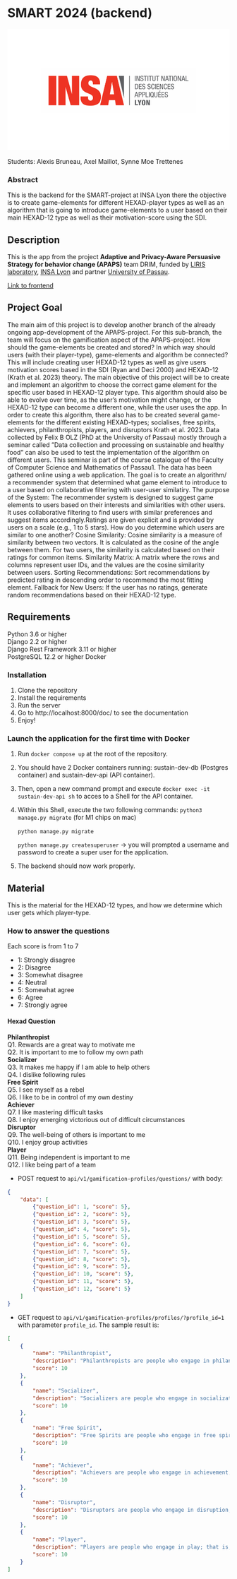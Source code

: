 # SMART 2024 (backend)

![Insalogo](Images/logo-insa_0.png)

Students: Alexis Bruneau, Axel Maillot, Synne Moe Trettenes

### Abstract
This is the backend for the SMART-project at INSA Lyon there the objective is to create game-elements for different HEXAD-player types as well as an algorithm that is going to introduce game-elements to a user based on their main HEXAD-12 type as well as their motivation-score using the SDI.

## Description 
This is the app from the project __Adaptive and Privacy-Aware Persuasive Strategy for behavior change (APAPS)__ team DRIM, funded by [LIRIS laboratory](https://liris.cnrs.fr/), [INSA Lyon](https://www.insa-lyon.fr/) and partner [University of Passau](https://www.uni-passau.de/en/).

[Link to frontend](https://github.com/Synnemtr/SMART_front/blob/main/)

## Project Goal
The main aim of this project is to develop another branch of the already ongoing app-development of the APAPS-project. For this sub-branch, the team will focus on the gamification aspect of the APAPS-project. How should the game-elements be created and stored? In which way should users (with their player-type), game-elements and algorithm be connected? This will include creating user HEXAD-12 types as well as give users motivation scores based in the SDI (Ryan and Deci 2000) and HEXAD-12 (Krath et al. 2023) theory. The main objective of this project will be to create and implement an algorithm to choose the correct game element for the specific user based in HEXAD-12 player type. This algorithm should also be able to evolve over time, as the user’s motivation might change, or the HEXAD-12 type can become a different one, while the user uses the app. In order to create this algorithm, there also has to be created several game-elements for the different existing HEXAD-types; socialises, free spirits, achievers, philanthropists, players, and disruptors Krath et al. 2023. Data collected by Felix B  ̈OLZ (PhD at the University of Passau) mostly through a seminar called ”Data collection and processing on sustainable and healthy food” can also be used to test the implementation of the algorithm on different users. This seminar is part of the course catalogue of the Faculty of Computer Science and Mathematics of Passau1. The data has been gathered online using a web application. The  goal is to create an algorithm/ a recommender system that determined what game element to introduce to a user based on collaborative filtering with user-user similatiry. The purpose of the System: The recommender system is designed to suggest game elements to users based on their interests and similarities with other users. It uses collaborative filtering to find users with similar preferences and suggest items accordingly.Ratings are given explicit and is provided by users on a scale (e.g., 1 to 5 stars). How do you determine which users are similar to one another? 
Cosine Similarity: Cosine similarity is a measure of similarity between two vectors. It is calculated as the cosine of the angle between them. For two users, the similarity is calculated based on their ratings for common items. Similarity Matrix: A matrix where the rows and columns represent user IDs, and the values are the cosine similarity between users. Sorting Recommendations: Sort recommendations by predicted rating in descending order to recommend the most fitting element. Fallback for New Users: If the user has no ratings, generate random recommendations based on their HEXAD-12 type.

## Requirements
Python 3.6 or higher \
Django 2.2 or higher \
Django Rest Framework 3.11 or higher \
PostgreSQL 12.2 or higher
Docker

### Installation
1. Clone the repository
2. Install the requirements
3. Run the server
4. Go to http://localhost:8000/doc/ to see the documentation
5. Enjoy!

### Launch the application for the first time with Docker
1. Run ```docker compose up``` at the root of the repository.
2. You should have 2 Docker containers running: sustain-dev-db (Postgres container) and sustain-dev-api (API container).
3. Then, open a new command prompt and execute ```docker exec -it sustain-dev-api sh``` to acces to a Shell for the API container.
4. Within this Shell, execute the two following commands:
    ```python3 manage.py migrate``` (for M1 chips on mac)

    ```python manage.py migrate```

    ```python manage.py createsuperuser``` -> you will prompted a username and password to create a super user for the application.
5. The backend should now work properly.

## Material
This is the material for the HEXAD-12 types, and how we determine which user gets which player-type.
### How to answer the questions
Each score is from 1 to 7
- 1: Strongly disagree
- 2: Disagree
- 3: Somewhat disagree
- 4: Neutral
- 5: Somewhat agree
- 6: Agree
- 7: Strongly agree
#### Hexad Question
__Philanthropist__ \
Q1. Rewards are a great way to motivate me \
Q2. It is important to me to follow my own path \
__Socializer__ \
Q3. It makes me happy if I am able to help others \
Q4. I dislike following rules \
__Free Spirit__ \
Q5. I see myself as a rebel \
Q6. I like to be in control of my own destiny \
__Achiever__ \
Q7. I like mastering difficult tasks \
Q8. I enjoy emerging victorious out of difficult circumstances \
__Disruptor__ \
Q9. The well-being of others is important to me \
Q10. I enjoy group activities \
__Player__ \
Q11. Being independent is important to me \
Q12. I like being part of a team

- POST request to `api/v1/gamification-profiles/questions/` with body:
```json
{
    "data": [
        {"question_id": 1, "score": 5},
        {"question_id": 2, "score": 5},
        {"question_id": 3, "score": 5},
        {"question_id": 4, "score": 5},
        {"question_id": 5, "score": 5},
        {"question_id": 6, "score": 6},
        {"question_id": 7, "score": 5},
        {"question_id": 8, "score": 5},
        {"question_id": 9, "score": 5},
        {"question_id": 10, "score": 5},
        {"question_id": 11, "score": 5},
        {"question_id": 12, "score": 5}
    ]
}
```

- GET request to `api/v1/gamification-profiles/profiles/?profile_id=1` with parameter `profile_id`. The sample result is:
```json
[
    {
        "name": "Philanthropist",
        "description": "Philanthropists are people who engage in philanthropy; that is, they donate their time, money, and/or reputation to charitable causes. Philanthropy is a combination of two Greek words, philos, meaning love, and anthropos, meaning human beings, thus philanthropy is giving love for humanity.",
        "score": 10
    },
    {
        "name": "Socializer",
        "description": "Socializers are people who engage in socialization; that is, they interact with other people. Socialization is a combination of two Greek words, social, meaning companionship, and ization, meaning the process of making. Thus, socialization is the process of making companionship.",
        "score": 10
    },
    {
        "name": "Free Spirit",
        "description": "Free Spirits are people who engage in free spirit; that is, they are free from society. Free spirit is a combination of two Greek words, free, meaning freedom, and spirit, meaning soul, thus free spirit is the freedom of the soul.",
        "score": 10
    },
    {
        "name": "Achiever",
        "description": "Achievers are people who engage in achievement; that is, they accomplish goals. Achievement is a combination of two Greek words, achieve, meaning to accomplish, and ment, meaning the result of, thus achievement is the result of accomplishing.",
        "score": 10
    },
    {
        "name": "Disruptor",
        "description": "Disruptors are people who engage in disruption; that is, they interrupt the normal course. Disruption is a combination of two Greek words, dis, meaning not, and rupt, meaning break, thus disruption is the act of not breaking.",
        "score": 10
    },
    {
        "name": "Player",
        "description": "Players are people who engage in play; that is, they have fun. Play is a combination of two Greek words, ple, meaning pleasure, and ay, meaning the act of, thus play is the act of pleasure.",
        "score": 10
    }
]
```
